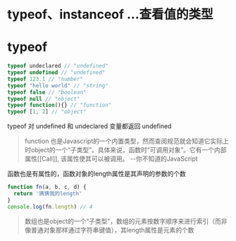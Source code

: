 # typeof、instanceof ...查看值的类型
# typeof

```js
typeof undeclared // "undefined"
typeof undefined // "undefined"
typeof 123.1 // "number"
typeof "hello world" // "string"
typeof false // "boolean"
typeof null // "object"
typeof function(){} // "function"
typeof [1, 2] // "object"
```

typeof 对 undefined 和 undeclared 变量都返回 undefined

> function 也是Javascript的一个内置类型，然而查阅规范就会知道它实际上时object的一个“子类型”。具体来说，函数时“可调用对象”。它有一个内部属性[[Call]], 该属性使其可以被调用。 --你不知道的JavaScript

函数也是有属性的，函数对象的length属性是其声明的参数的个数

```js
function fn(a, b, c, d) {
  return '猜猜我的length'
}
console.log(fn.length) // 4
```

> 数组也是object的一个“子类型”，数组的元素按数字顺序来进行索引（而非像普通对象那样通过字符串键值），其length属性是元素的个数